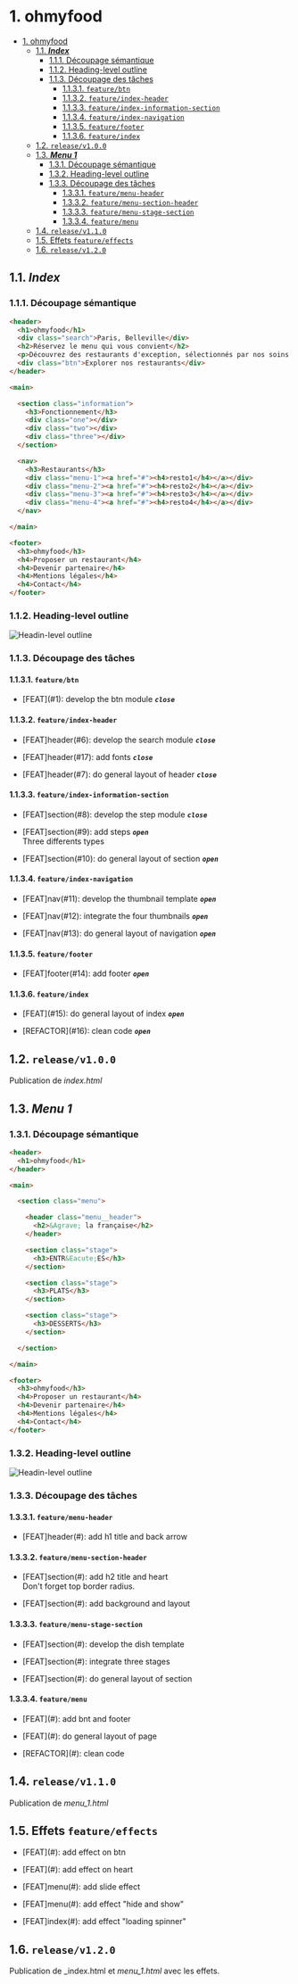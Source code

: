 # 1. ohmyfood

- [1. ohmyfood](#1-ohmyfood)
  - [1.1. ***Index***](#11-index)
    - [1.1.1. Découpage sémantique](#111-découpage-sémantique)
    - [1.1.2. Heading-level outline](#112-heading-level-outline)
    - [1.1.3. Découpage des tâches](#113-découpage-des-tâches)
      - [1.1.3.1. `feature/btn`](#1131-featurebtn)
      - [1.1.3.2. `feature/index-header`](#1132-featureindex-header)
      - [1.1.3.3. `feature/index-information-section`](#1133-featureindex-information-section)
      - [1.1.3.4. `feature/index-navigation`](#1134-featureindex-navigation)
      - [1.1.3.5. `feature/footer`](#1135-featurefooter)
      - [1.1.3.6. `feature/index`](#1136-featureindex)
  - [1.2. `release/v1.0.0`](#12-releasev100)
  - [1.3. ***Menu 1***](#13-menu-1)
    - [1.3.1. Découpage sémantique](#131-découpage-sémantique)
    - [1.3.2. Heading-level outline](#132-heading-level-outline)
    - [1.3.3. Découpage des tâches](#133-découpage-des-tâches)
      - [1.3.3.1. `feature/menu-header`](#1331-featuremenu-header)
      - [1.3.3.2. `feature/menu-section-header`](#1332-featuremenu-section-header)
      - [1.3.3.3. `feature/menu-stage-section`](#1333-featuremenu-stage-section)
      - [1.3.3.4. `feature/menu`](#1334-featuremenu)
  - [1.4. `release/v1.1.0`](#14-releasev110)
  - [1.5. Effets `feature/effects`](#15-effets-featureeffects)
  - [1.6. `release/v1.2.0`](#16-releasev120)

## 1.1. ***Index***

### 1.1.1. Découpage sémantique

```html
<header>
  <h1>ohmyfood</h1>
  <div class="search">Paris, Belleville</div>
  <h2>Réservez le menu qui vous convient</h2>
  <p>Découvrez des restaurants d'exception, sélectionnés par nos soins.</p>
  <div class="btn">Explorer nos restaurants</div>
</header>

<main>

  <section class="information">
    <h3>Fonctionnement</h3>
    <div class="one"></div>
    <div class="two"></div>
    <div class="three"></div>
  </section>

  <nav>
    <h3>Restaurants</h3>
    <div class="menu-1"><a href="#"><h4>resto1</h4></a></div>
    <div class="menu-2"><a href="#"><h4>resto2</h4></a></div>
    <div class="menu-3"><a href="#"><h4>resto3</h4></a></div>
    <div class="menu-4"><a href="#"><h4>resto4</h4></a></div>
  </nav>

</main>

<footer>
  <h3>ohmyfood</h3>
  <h4>Proposer un restaurant</h4>
  <h4>Devenir partenaire</h4>
  <h4>Mentions légales</h4>
  <h4>Contact</h4>
</footer>
```

### 1.1.2. Heading-level outline

![Headin-level outline](supply/hlo-index.png)

### 1.1.3. Découpage des tâches

#### 1.1.3.1. `feature/btn`

- \[FEAT\](#1): develop the btn module ***`close`***

#### 1.1.3.2. `feature/index-header`

- \[FEAT\]header(#6): develop the search module ***`close`***

- \[FEAT\]header(#17): add fonts ***`close`***

- \[FEAT\]header(#7): do general layout of header ***`close`***

#### 1.1.3.3. `feature/index-information-section`

- \[FEAT\]section(#8): develop the step module ***`close`***
  
- \[FEAT\]section(#9): add steps ***`open`***  
  Three differents types

- \[FEAT\]section(#10): do general layout of section ***`open`***

#### 1.1.3.4. `feature/index-navigation`

- \[FEAT\]nav(#11): develop the thumbnail template ***`open`***

- \[FEAT\]nav(#12): integrate the four thumbnails ***`open`***

- \[FEAT\]nav(#13): do general layout of navigation ***`open`***

#### 1.1.3.5. `feature/footer`

- \[FEAT\]footer(#14): add footer ***`open`***

#### 1.1.3.6. `feature/index`

- \[FEAT\](#15): do general layout of index ***`open`***

- \[REFACTOR\](#16): clean code ***`open`***

## 1.2. `release/v1.0.0`

Publication de _index.html_  

## 1.3. ***Menu 1***

### 1.3.1. Découpage sémantique

```html
<header>
  <h1>ohmyfood</h1>
</header>

<main>

  <section class="menu">

    <header class="menu__header">  
      <h2>&Agrave; la française</h2>
    </header>

    <section class="stage">
      <h3>ENTR&Eacute;ES</h3>
    </section>

    <section class="stage">
      <h3>PLATS</h3>
    </section>

    <section class="stage">
      <h3>DESSERTS</h3>
    </section>

  </section>

</main>

<footer>
  <h3>ohmyfood</h3>
  <h4>Proposer un restaurant</h4>
  <h4>Devenir partenaire</h4>
  <h4>Mentions légales</h4>
  <h4>Contact</h4>
</footer>
```

### 1.3.2. Heading-level outline

![Headin-level outline](supply/hlo-menu.png)

### 1.3.3. Découpage des tâches

#### 1.3.3.1. `feature/menu-header`

- \[FEAT\]header(#): add h1 title and back arrow 

#### 1.3.3.2. `feature/menu-section-header`

- \[FEAT\]section(#): add h2 title and heart  
    Don't forget top border radius.

- \[FEAT\]section(#): add background and layout

#### 1.3.3.3. `feature/menu-stage-section`

- \[FEAT\]section(#): develop the dish template

- \[FEAT\]section(#): integrate three stages

- \[FEAT\]section(#): do general layout of section

#### 1.3.3.4. `feature/menu`

- \[FEAT\](#): add bnt and footer

- \[FEAT\](#): do general layout of page

- \[REFACTOR\](#): clean code

## 1.4. `release/v1.1.0`

Publication de _menu_1.html_

## 1.5. Effets `feature/effects`

- \[FEAT\](#): add effect on btn

- \[FEAT\](#): add effect on heart

- \[FEAT\]menu(#): add slide effect

- \[FEAT\]menu(#): add effect "hide and show"

- \[FEAT\]index(#): add effect "loading spinner"

## 1.6. `release/v1.2.0`

Publication de _index.html et _menu_1.html_ avec les effets.